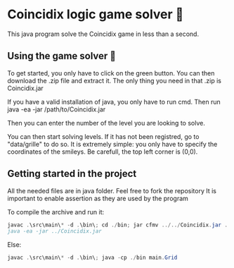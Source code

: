 
# Coincidix logic game solver 📝  
This java program solve the Coincidix game in less than a second.

## Using the game solver 🚀  
To get started, you only have to click on the green button. You can then download the .zip file and extract it. The only thing you need in that .zip is Coincidix.jar

If you have a valid installation of java, you only have to run cmd. Then run
java -ea -jar /path/to/Coincidix.jar

Then you can enter the number of the level you are looking to solve. 

You can then start solving levels. If it has not been registred, go to "data/grille" to do so. It is extremely simple: you only have to specify the coordinates of the smileys. Be carefull, the top left corner is (0,0).

## Getting started in the project
All the needed files are in java folder. Feel free to fork the repository
It is important to enable assertion as they are used by the program

To compile the archive and run it:
```java
javac .\src\main\* -d .\bin\; cd ./bin; jar cfmv ../../Coincidix.jar ../MANIFEST.MF main/*.class ../data; cd ..
java -ea -jar ../Coincidix.jar
```

Else:
```java
javac .\src\main\* -d .\bin\; java -cp ./bin main.Grid
```